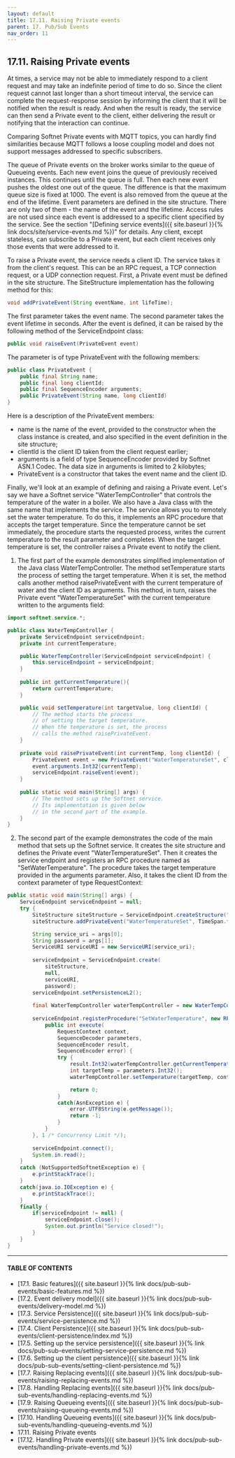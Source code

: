 ```yaml
---
layout: default
title: 17.11. Raising Private events
parent: 17. Pub/Sub Events
nav_order: 11
---
```


## 17.11. Raising Private events

At times, a service may not be able to immediately respond to a client request and may take an indefinite period of time to do so. Since the client request cannot last longer than a short timeout interval, the service can complete the request-response session by informing the client that it will be notified when the result is ready. And when the result is ready, the service can then send a Private event to the client, either delivering the result or notifying that the interaction can continue.  

Comparing Softnet Private events with MQTT topics, you can hardly find similarities because MQTT follows a loose coupling model and does not support messages addressed to specific subscribers.  

The queue of Private events on the broker works similar to the queue of Queueing events. Each new event joins the queue of previously received instances. This continues until the queue is full. Then each new event pushes the oldest one out of the queue. The difference is that the maximum queue size is fixed at 1000. The event is also removed from the queue at the end of the lifetime. Event parameters are defined in the site structure. There are only two of them - the name of the event and the lifetime. Access rules are not used since each event is addressed to a specific client specified by the service. See the section "[Defining service events]({{ site.baseurl }}{% link docs/site/service-events.md %})" for details. Any client, except stateless, can subscribe to a Private event, but each client receives only those events that were addressed to it.  

To raise a Private event, the service needs a client ID. The service takes it from the client's request. This can be an RPC request, a TCP connection request, or a UDP connection request. 
First, a Private event must be defined in the site structure. The <span class="datatype">SiteStructure</span> implementation has the following method for this:
```java
void addPrivateEvent(String eventName, int lifeTime); 
```

The first parameter takes the event name. The second parameter takes the event lifetime in seconds.
After the event is defined, it can be raised by the following method of the <span class="datatype">ServiceEndpoint</span> class: 
```java
public void raiseEvent(PrivateEvent event)
```

The parameter is of type <span class="datatype">PrivateEvent</span> with the following members:
```java
public class PrivateEvent {
    public final String name;
    public final long clientId;
    public final SequenceEncoder arguments;
    public PrivateEvent(String name, long clientId)
}
```
Here is a description of the <span class="datatype">PrivateEvent</span> members:
*	<span class="field">name</span> is the name of the event, provided to the constructor when the class instance is created, and also specified in the event definition in the site structure;
*	<span class="field">clientId</span> is the client ID taken from the client request earlier;
*	<span class="field">arguments</span> is a field of type <span class="datatype">SequenceEncoder</span> provided by Softnet ASN.1 Codec. The data size in arguments is limited to 2 kilobytes;
*	<span class="method">PrivateEvent</span> is a constructor that takes the event name and the client ID.  

Finally, we'll look at an example of defining and raising a Private event. Let's say we have a Softnet service "WaterTempController" that controls the temperature of the water in a boiler. We also have a Java class with the same name that implements the service. The service allows you to remotely set the water temperature. To do this, it implements an RPC procedure that accepts the target temperature. Since the temperature cannot be set immediately, the procedure starts the requested process, writes the current temperature to the result parameter and completes. When the target temperature is set, the controller raises a Private event to notify the client.  

1)	The first part of the example demonstrates simplified implementation of the Java class <span class="datatype">WaterTempController</span>. The method <span class="method">setTemperature</span> starts the process of setting the target temperature. When it is set, the method calls another method <span class="method">raisePrivateEvent</span> with the current temperature of water and the client ID as arguments. This method, in turn, raises the Private event "WaterTemperatureSet" with the current temperature written to the <span class="field">arguments</span> field:
```java
import softnet.service.*;

public class WaterTempController {		
    private ServiceEndpoint serviceEndpoint;
    private int currentTemperature;

    public WaterTempController(ServiceEndpoint serviceEndpoint) {
        this.serviceEndpoint = serviceEndpoint; 
    }
	
    public int getCurrentTemperature(){
        return currentTemperature;
    }

    public void setTemperature(int targetValue, long clientId) {
        // The method starts the process 
        // of setting the target temperature.
        // When the temperature is set, the process
        // calls the method raisePrivateEvent.
    }
	
    private void raisePrivateEvent(int currentTemp, long clientId) {
        PrivateEvent event = new PrivateEvent("WaterTemperatureSet", clientId); 
        event.arguments.Int32(currentTemp);
        serviceEndpoint.raiseEvent(event);
    }
	
    public static void main(String[] args) {
        // The method sets up the Softnet service.
        // Its implementation is given below 
        // in the second part of the example.
    }
}
```
2)	The second part of the example demonstrates the code of the main method that sets up the Softnet service. It creates the site structure and defines the Private event "WaterTemperatureSet". Then it creates the service endpoint and registers an RPC procedure named as "SetWaterTemperature". The procedure takes the target temperature provided in the <span class="param">arguments</span> parameter. Also, it takes the client ID from the <span class="param">context</span> parameter of type <span class="datatype">RequestContext</span>:
```java
public static void main(String[] args) {
    ServiceEndpoint serviceEndpoint = null;
    try {
        SiteStructure siteStructure = ServiceEndpoint.createStructure("Water Boiler", "Softnet Team");
        siteStructure.addPrivateEvent("WaterTemperatureSet", TimeSpan.fromMinutes(30));

        String service_uri = args[0]; 
        String password = args[1]; 
        ServiceURI serviceURI = new ServiceURI(service_uri); 
			
        serviceEndpoint = ServiceEndpoint.create(
            siteStructure, 
            null, 
            serviceURI, 
            password);
        serviceEndpoint.setPersistenceL2();
			
        final WaterTempController waterTempController = new WaterTempController(serviceEndpoint);
			
        serviceEndpoint.registerProcedure("SetWaterTemperature", new RPCRequestHandler() {				
            public int execute(
                RequestContext context,
                SequenceDecoder parameters,
                SequenceEncoder result,
                SequenceEncoder error) {
                try {								
                    result.Int32(waterTempController.getCurrentTemperature());
                    int targetTemp = parameters.Int32();
                    waterTempController.setTemperature(targetTemp, context.clientId);

                    return 0;
                }
                catch(AsnException e) {
                    error.UTF8String(e.getMessage());
                    return -1;						
                }
            }
        }, 1 /* Concurrency Limit */);
			
        serviceEndpoint.connect();			
        System.in.read();			
    }
    catch (NotSupportedSoftnetException e) {			
        e.printStackTrace();
    }		
    catch(java.io.IOException e) {
        e.printStackTrace();
    }
    finally {
        if(serviceEndpoint != null) {
            serviceEndpoint.close();
            System.out.println("Service closed!");			
        }
    }
}
```

---
#### TABLE OF CONTENTS
* [17.1. Basic features]({{ site.baseurl }}{% link docs/pub-sub-events/basic-features.md %})
* [17.2. Event delivery model]({{ site.baseurl }}{% link docs/pub-sub-events/delivery-model.md %})
* [17.3. Service Persistence]({{ site.baseurl }}{% link docs/pub-sub-events/service-persistence.md %})
* [17.4. Client Persistence]({{ site.baseurl }}{% link docs/pub-sub-events/client-persistence/index.md %})
* [17.5. Setting up the service persistence]({{ site.baseurl }}{% link docs/pub-sub-events/setting-service-persistence.md %})
* [17.6. Setting up the client persistence]({{ site.baseurl }}{% link docs/pub-sub-events/setting-client-persistence.md %})
* [17.7. Raising Replacing events]({{ site.baseurl }}{% link docs/pub-sub-events/raising-replacing-events.md %})
* [17.8. Handling Replacing events]({{ site.baseurl }}{% link docs/pub-sub-events/handling-replacing-events.md %})
* [17.9. Raising Queueing events]({{ site.baseurl }}{% link docs/pub-sub-events/raising-queueing-events.md %})
* [17.10. Handling Queueing events]({{ site.baseurl }}{% link docs/pub-sub-events/handling-queueing-events.md %})
* 17.11. Raising Private events
* [17.12. Handling Private events]({{ site.baseurl }}{% link docs/pub-sub-events/handling-private-events.md %})